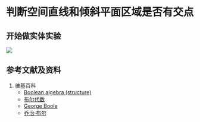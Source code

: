 # 判断空间直线和倾斜平面区域是否有交点

## 开始做实体实验

![](/images/布尔运算/判断空间直线和倾斜平面区域是否有交点/1a1.jpg)

## 参考文献及资料

1. 维基百科
	- [Boolean algebra (structure)](https://en.wikipedia.org/wiki/Boolean_algebra_(structure)) 
	- [布尔代数](https://zh.wikipedia.org/wiki/%E5%B8%83%E5%B0%94%E4%BB%A3%E6%95%B0) 
	- [George Boole](https://en.wikipedia.org/wiki/George_Boole) 
	- [乔治·布尔](https://zh.wikipedia.org/wiki/%E4%B9%94%E6%B2%BB%C2%B7%E5%B8%83%E5%B0%94) 

